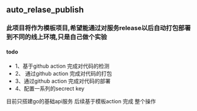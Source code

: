 ## auto_relase_publish

### 此项目将作为模板项目,希望能通过对服务release以后自动打包部署到不同的线上环境,只是自己做个实验

#### todo
 - 1、基于github action 完成对代码的检测
 - 2、 通过github action 完成对代码的打包
 - 3、通过github action 完成对代码的部署
 - 4、配置一系列的secrect key

目前只搭建go的基础api服务 后续基于模板action 完成 整个操作
 
